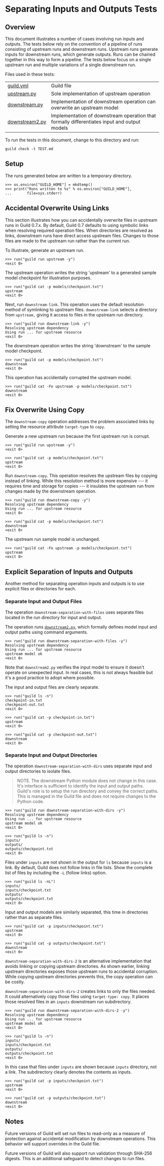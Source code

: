 # Separating Inputs and Outputs Tests

## Overview

This document illustrates a number of cases involving run inputs and
outputs. The tests below rely on the convention of a pipeline of runs
consisting of upstream runs and downstream runs. Upstream runs
generate inputs for downstream runs, which generate outputs. Runs can
be chained together in this way to form a pipeline. The tests below
focus on a single upstream run and multiple variations of a single
downstream run.

Files used in these tests:

|                                  |                                                                                             |
|----------------------------------|---------------------------------------------------------------------------------------------|
| [guild.yml](guild.yml)           | Guild file                                                                                  |
| [upstream.py](upstream.py)       | Sole implementation of upstream operation                                                   |
| [downstream.py](downstream.py)   | Implementation of downstream operation can overwrite an upstream model                      |
| [downstream2.py](downstream2.py) | Implementation of downstream operation that formally differentiates input and output models |

To run the tests in this document, change to this directory and run:

    guild check -t TEST.md

## Setup

The runs generated below are written to a temporary directory.

    >>> os.environ["GUILD_HOME"] = mkdtemp()
    >>> print("Runs written to %s" % os.environ["GUILD_HOME"],
    ...       file=sys.stderr)

## Accidental Overwrite Using Links

This section illustrates how you can accidentally overwrite files in
upstream runs in Guild 0.7.x. By default, Guild 0.7 defaults to using
symbolic links when resolving required operation files. When
directories are resolved as links, downstream runs have direct access
upstream files. Changes to those files are made to the upstream run
rather than the current run.

To illustrate, generate an upstream run.

    >>> run("guild run upstream -y")
    <exit 0>

The upstream operation writes the string 'upstream' to a generated
sample model checkpoint for illustration purposes.

    >>> run("guild cat -p models/checkpoint.txt")
    upstream
    <exit 0>

Next, run `downstream-link`. This operation uses the default
resolution method of symlinking to upstream files. `downstream-link`
selects a directory from `upstream,` giving it access to files in the
upstream run directory.

    >>> run("guild run downstream-link -y")
    Resolving upstream dependency
    Using run ... for upstream resource
    <exit 0>

The downstream operation writes the string 'downstream' to the sample
model checkpoint.

    >>> run("guild cat -p models/checkpoint.txt")
    downstream
    <exit 0>

This operation has accidentally corrupted the upstream model.

    >>> run("guild cat -Fo upstream -p models/checkpoint.txt")
    downstream
    <exit 0>

## Fix Overwrite Using Copy

The `downstream-copy` operation addresses the problem associated links
by setting the resource attribute `target-type` to `copy`.

Generate a new upstream run because the first upstream run is corrupt.

    >>> run("guild run upstream -y")
    <exit 0>

    >>> run("guild cat -p models/checkpoint.txt")
    upstream
    <exit 0>

Run `downstream-copy`. This operation resolves the upstream files by
copying instead of linking. While this resolution method is more
expensive --- it requires time and storage for copies --- it insulates
the upstream run from changes made by the downstream operation.

    >>> run("guild run downstream-copy -y")
    Resolving upstream dependency
    Using run ... for upstream resource
    <exit 0>

    >>> run("guild cat -p models/checkpoint.txt")
    downstream
    <exit 0>

The upstream run sample model is unchanged.

    >>> run("guild cat -Fo upstream -p models/checkpoint.txt")
    upstream
    <exit 0>

## Explicit Separation of Inputs and Outputs

Another method for separating operation inputs and outputs is to use
explicit files or directories for each.

### Separate Input and Output Files

The operation `downstream-separation-with-files` uses separate files
located in the run directory for input and output.

The operation runs [`downstream2.py`](downstream2.py), which formally
defines model input and output paths using command arguments.

    >>> run("guild run downstream-separation-with-files -y")
    Resolving upstream dependency
    Using run ... for upstream resource
    upstream model ok
    <exit 0>

Note that `downstream2.py` verifies the input model to ensure it
doesn't operate on unexpected input. In real cases, this is not always
feasible but it's a good practice to adopt where possible.

The input and output files are clearly separate.

    >>> run("guild ls -n")
    checkpoint-in.txt
    checkpoint-out.txt
    <exit 0>

    >>> run("guild cat -p checkpoint-in.txt")
    upstream
    <exit 0>

    >>> run("guild cat -p checkpoint-out.txt")
    downstream
    <exit 0>

### Separate Input and Output Directories

The operation `downstream-separation-with-dirs` uses separate input
and output directories to isolate files.

> NOTE. The downstream Python module does not change in this
> case. It's interface is sufficient to identify the input and output
> paths. Guild's role is to setup the run directory and convey the
> correct paths. This is managed in the Guild file and does not
> require changes to the Python code.

    >>> run("guild run downstream-separation-with-dirs -y")
    Resolving upstream dependency
    Using run ... for upstream resource
    upstream model ok
    <exit 0>

    >>> run("guild ls -n")
    inputs/
    outputs/
    outputs/checkpoint.txt
    <exit 0>

Files under `inputs` are not shown in the output for `ls` because
`inputs` is a link. By default, Guild does not follow links in file
lists. Show the complete list of files by including the `-L` (follow
links) option.

    >>> run("guild ls -nL")
    inputs/
    inputs/checkpoint.txt
    outputs/
    outputs/checkpoint.txt
    <exit 0>

Input and output models are similarly separated, this time in
directories rather than as separate files.

    >>> run("guild cat -p inputs/checkpoint.txt")
    upstream
    <exit 0>

    >>> run("guild cat -p outputs/checkpoint.txt")
    downstream
    <exit 0>

`downstream-separation-with-dirs-2` is an alternative implementation
that avoids linking or copying upstream directories. As shown earlier,
linking upstream directories exposes those upstream runs to accidental
corruption. While copying upstream directories prevents this, the copy
operation can be costly.

`downstream-separateion-with-dirs-2` creates links to only the files
needed. It could alternatively copy those files using `target-type:
copy`. It places those resolved files in an `inputs` downstream run
subdirectory.

    >>> run("guild run downstream-separation-with-dirs-2 -y")
    Resolving upstream dependency
    Using run ... for upstream resource
    upstream model ok
    <exit 0>

    >>> run("guild ls -n")
    inputs/
    inputs/checkpoint.txt
    outputs/
    outputs/checkpoint.txt
    <exit 0>

In this case that files under `inputs` are shown because `inputs`
directory, not a link. The subdirectory clearly denotes the contents
as inputs.

    >>> run("guild cat -p inputs/checkpoint.txt")
    upstream
    <exit 0>

    >>> run("guild cat -p outputs/checkpoint.txt")
    downstream
    <exit 0>

## Notes

Future versions of Guild will set run files to read-only as a measure
of protection against accidental modification by downstream
operations. This behavior will support overrides in the Guild file.

Future versions of Guild will also support run validation through
SHA-256 digests. This is an additional safeguard to detect changes to
run files.
